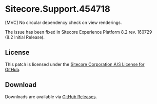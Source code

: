 # Sitecore.Support.454718
[MVC] No circular dependency check on view renderings.

The issue has been fixed in Sitecore Experience Platform 8.2 rev. 160729 (8.2 Initial Release). 

## License  
This patch is licensed under the [Sitecore Corporation A/S License for GitHub](https://github.com/sitecoresupport/Sitecore.Support.454718/blob/master/LICENSE).  

## Download  
Downloads are available via [GitHub Releases](https://github.com/sitecoresupport/Sitecore.Support.454718/releases).  
